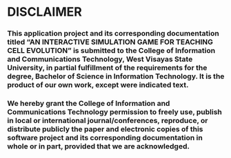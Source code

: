 # DISCLAIMER

### This application project and its corresponding documentation titled “AN INTERACTIVE SIMULATION GAME FOR TEACHING CELL EVOLUTION” is submitted to the College of Information and Communications Technology, West Visayas State University, in partial fulfillment of the requirements for the degree, Bachelor of Science in Information Technology. It is the product of our own work, except were indicated text.

### We hereby grant the College of Information and Communications Technology permission to freely use, publish in local or international journal/conferences, reproduce, or distribute publicly the paper and electronic copies of this software project and its corresponding documentation in whole or in part, provided that we are acknowledged.